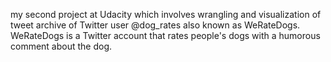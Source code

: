 my second project at Udacity which involves wrangling and visualization  of tweet archive of Twitter user @dog_rates also known as WeRateDogs. WeRateDogs is a Twitter account that rates people's dogs with a humorous comment about the dog.
